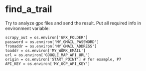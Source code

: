 # find_a_trail

Try to analyze gpx files and send the result.
Put all required info in environment variable:
```
scrapy_out = os.environ['GPX_FOLDER']
password = os.environ['MY_GMAIL_PASSWORD']
fromaddr = os.environ['MY_GMAIL_ADDRESS']
toaddr = os.environ['MY_WORK_EMAIL']
url = os.environ['GOOGLE_MAP_API_URL']
origin = os.environ['START_POINT'] # for example, P7
API_KEY = os.environ['MY_GCP_API_KEY']
```
